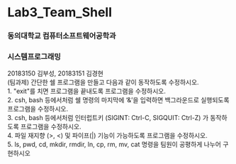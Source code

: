 # Lab3_Team_Shell
<h3>동의대학교 컴퓨터소프트웨어공학과</h3>
<h3>시스템프로그래밍</h3>
20183150 김부성, 20183151 김경현<br>
(팀과제) 간단한 쉘 프로그램을 만들고 다음과 같이 동작하도록 수정하시오.<br>
1. "exit"를 치면 프로그램을 끝내도록 프로그램을 수정하시오.<br>
2. csh, bash 등에서처럼 쉘 명령의 마지막에 ‘&’을 입력하면 백그라운드로 실행되도록 프로그램을 수정하시오.<br>
3. csh, bash 등에서처럼 인터럽트키 (SIGINT: Ctrl-C, SIGQUIT: Ctrl-Z) 가 동작하도록 프로그램을 수정하시오.<br>
4. 파일 재지향 (>, <) 및 파이프(|) 기능이 가능하도록 프로그램을 수정하시오.<br>
5. ls, pwd, cd, mkdir, rmdir, ln, cp, rm, mv, cat 명령을 팀원이 공평하게 나누어 구현하시오<br>
